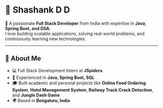 # 👋 Shashank D D

🚀 A passionate **Full Stack Developer** from India with expertise in **Java, Spring Boot, and DSA**.  
I love building scalable applications, solving real-world problems, and continuously learning new technologies.  

---

## 🌱 About Me
- 💻 Full Stack Development Intern at **JSpiders**  
- 🔭 Experienced in **Java, Spring Boot, SQL**  
- 🎓 Built academic and personal projects like **Online Food Ordering System**, **Hotel Management System**, **Railway Track Crack Detection**, and **Jungle Dash Game**  
- 🌍 Based in **Bengaluru, India**  
